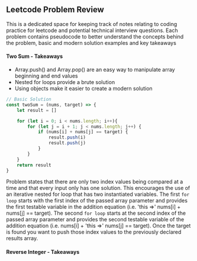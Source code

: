 ## Leetcode Problem Review 
This is a dedicated space for keeping track of notes relating to coding practice for leetcode and potential technical interview questions. Each problem contains pseudocode to better understand the concepts behind the problem, basic and modern solution examples and key takeaways

#### Two Sum - Takeaways 
* Array.push() and Array.pop() are an easy way to manipulate array beginning and end values
* Nested for loops provide a brute solution 
* Using objects make it easier to create a modern solution 

```javascript 
// Basic Solution 
const twoSum = (nums, target) => {
    let result = []

    for (let i = 0; i < nums.length; i++){
        for (let j = i + 1; j < nums.length; j++) {
            if (nums[i] + nums[j] == target) {
                result.push(i)
                result.push(j)
            }
        }
    } 
    return result
}
```
Problem states that there are only two index values being compared at a time and that every input only has one solution. This encourages the use of an iterative nested for loop that has two instantiated variables. The first `for loop` starts with the first index of the passed array parameter and provides the first testable variable in the addition equation (i.e. 'this =>' nums[i] + nums[j] == target). The second `for loop` starts at the second index of the passed array parameter and provides the second testable variable of the addition equation (i.e. nums[i] + 'this =>' nums[j] == target). Once the target is found you want to push those index values to the previously declared results array.

#### Reverse Integer - Takeaways
